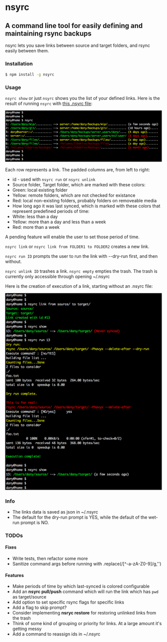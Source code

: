 # nsyrc
## A command line tool for easily defining and maintaining rsync backups
nsyrc lets you save links between source and target folders, and rsync easily between them.

### Installation
```bash
$ npm install -g nsyrc
```

### Usage

`nsyrc show` or just `nsyrc` shows you the list of your defined links.
Here is the result of running `nsyrc` with [this .nsyrc file](./doc/dot.nsyrc_example):

![Screen shot of a result of `nsyrc show`](doc/nsyrc_example.png?raw=true)

Each row represents a link. The padded columns are, from left to right:
* id - used with `nsyrc run` or `nsyrc unlink`
* Source folder, Target folder, which are marked with these colors:
 * Green: local existing folder
 * Yellow: remote folders, which are not checked for existance
 * Red: local non-existing folders, probably folders on removeable media
* How long ago it was last synced, which is marked with these colors that represent predefined periods of time:
 * White: less than a day
 * Yellow: more than a day and less than a week
 * Red: more than a week

A pending feature will enable the user to set those period of time.


`nsyrc link` or `nsyrc link from FOLDER1 to FOLDER2` creates a new link.

`nsyrc run ID` prompts the user to run the link with --dry-run first, and then without.

`nsyrc unlink ID` trashes a link. `nsyrc empty` empties the trash. The trash is currently only accessible through opening ~/.nsyrc

Here is the creation of execution of a link, starting without an .nsyrc file:

![nsyrc show, link run, and show again](doc/nsyrc_process_example.png?raw=true)


### Info
* The links data is saved as json in ~/.nsyrc
* The default for the dry-run prompt is YES, while the default of the wet-run prompt is NO.


### TODOs
#### Fixes
* Write tests, then refactor some more
* Sanitize command args before running with .replace(/[^\-a-zA-Z0-9]/g,'')
#### Features
* Make periods of time by which last-synced is colored configurable
* Add an **nsyrc pull/push** command which will run the link which has `pwd` as target/source
* Add option to set specific rsync flags for specific links
* Add a flag to skip prompt?
* Consider implementing **nsryc restore** for restoring unlinked links from the trash
* Think of some kind of grouping or priority for links. At a large amount it's getting messy
* Add a command to reassign ids in ~/.nsyrc